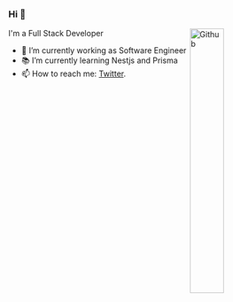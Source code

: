 ### Hi 👋
<img width="35%" align="right" alt="Github" src="https://user-images.githubusercontent.com/48678280/88862734-4903af80-d201-11ea-968b-9c939d88a37c.gif" />

I'm a Full Stack Developer 

- 🔭 I’m currently working as Software Engineer
- 📚 I’m currently learning Nestjs and Prisma
- 📫 How to reach me: [Twitter](https://twitter.com/Ahmed_Abukar_).

